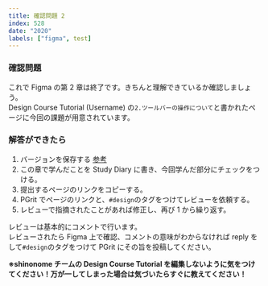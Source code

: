 ```yaml
---
title: 確認問題 2
index: 528
date: "2020"
labels: ["figma", test]
---
```


### 確認問題

これで Figma の第 2 章は終了です。きちんと理解できているか確認しましょう。  
Design Course Tutorial (Username) の`2.ツールバーの操作について`と書かれたページに今回の課題が用意されています。

### 解答ができたら

1. バージョンを保存する [参考](/figma/section2-3/)
2. この章で学んだことを Study Diary に書き、今回学んだ部分にチェックをつける。
3. 提出するページのリンクをコピーする。
4. PGrit でページのリンクと、`#design`のタグをつけてレビューを依頼する。
5. レビューで指摘されたことがあれば修正し、再び 1 から繰り返す。

レビューは基本的にコメントで行います。  
レビューされたら Figma 上で確認、コメントの意味がわからなければ reply をして`#design`のタグをつけて PGrit にその旨を投稿してください。

**※shinonome チームの Design Course Tutorial を編集しないように気をつけてください！万が一してしまった場合は気づいたらすぐに教えてください！**
